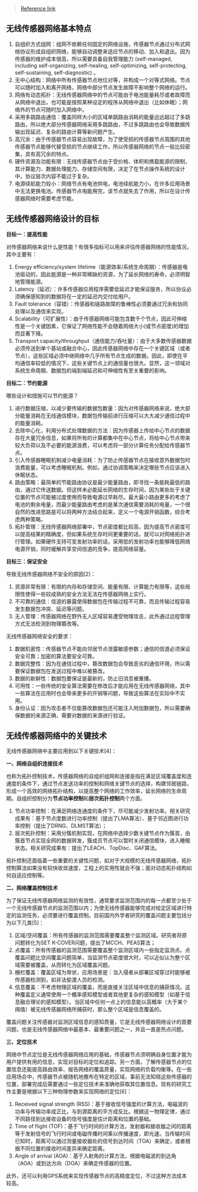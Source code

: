 >[Reference link](https://www.cnblogs.com/hdawen/p/9572022.html)

## 无线传感器网络基本特点

1. 自组织方式组网：组网不依赖任何固定的网络设施，传感器节点通过分布式网络协议形成自组织网络，能够自动调整来适应节点的移动、加入和退出。因为传感器的维护成本很高，所以需要具备自我管理能力 (self-managed, including self-organizing, self-healing, self-optimizing, self-protecting, self-sustaining, self-diagnostic) 。
2. 无中心结构：网络中所有传感器节点地位对等，并构成一个对等式网络。节点可以随时加入和离开网络，网络中部分节点发生故障不影响整个网络的运行。
3. 网络有动态拓扑：无线传感器网络中的节点可能由于电池能量耗尽或者故障而从网络中退出，也可能是按照某种设定的程序从网络中退出（比如休眠）；网络外的节点可随时加入网络中。
4. 采用多跳路由通信：覆盖同样大小的区域单跳路由消耗的能量远远超过了多跳路由，所以绝大部分传感器网络采用多跳路由，不过多跳路由也会导致数据传输出现延迟、复杂的路由计算等新问题产生。
5. 高冗余：由于传感器节点容易出现故障，为了使受损的传感器节点周围的其他传感器节点能够代替受损的节点继续工作，所以传感器网络的节点一般比较密集，具有高冗余的特点。
6. 硬件资源及功能有限：无线传感器节点由于受价格、体积和携载能源的限制，其计算能力、数据处理能力、存储空间有限，决定了在节点操作系统的设计中，协议层次内容不能过于复杂。
7. 电源续航能力较小：网络节点有电池供电，电池续航能力小，在许多应用场景中无法更换电池。传感器节点电能用完，该节点就失去了作用，所以在设计传感器网络时需要考虑节能。

## 无线传感器网络设计的目标

**目标一：提高性能**

对传感器网络来说什么是性能？有很多指标可以用来评估传感器网络的性能情况，其中主要有：

1. Energy efficiency/system lifetime（能源效率/系统生命周期）：传感器是电池驱动的，因此能源是一种非常稀缺的资源，为了延长网络的寿命，必须明智地管理能源。
2. Latency（延迟）：许多传感器应用程序需要低延迟才能保证服务，所以协议必须确保感知到的数据将在一定的延迟内交付给用户。
3. Fault tolerance（容错）：传感器和链路故障的鲁棒性必须要通过冗余和协同处理以及通信来实现。
4. Scalability（可扩展性）：由于传感器网络可能包含数千个节点，因此可伸缩性是一个关键因素，它保证了网络性能不会随着网络大小(或节点密度)的增加而显著下降。
5. Transport capacity/throughput（通信能力/吞吐量）：由于大多数传感器数据必须传送到单个基站或融合中心，因此传感器网络中存在一个关键区域（或者节点），这些区域必须中继网络中几乎所有节点生成的数据。因此，即使在平均通信率较低的情况下，这些关键节点上的通信量也很大。显然，这一领域对系统生命周期、数据包的端到端延迟和可伸缩性有至关重要的影响。

**目标二：节约能源**

哪些设计和措施可以节约能源？

1. 进行数据压缩，以减少要传输的数据包数量：因为对传感器网络来说，绝大部分能量消耗在无线通信模块，数据包传输前进行压缩可以大大减少通信过程中的能量消耗。
2. 去除中心化，利用分布式处理数据的方法：因为传感器上传给中心节点的数据存在大量冗余信息，如果将所有的计算都集中在中心节点，将给中心节点带来较大负荷以及不必要的能源浪费，可以考虑将一部分计算任务分配给传感器节点。
3. 引入传感器睡眠机制减少电量消耗：为了防止传感器节点在接收意外数据包时浪费能量，可以考虑睡眠机制。例如，通过协调策略来决定哪些节点应该进入休眠状态。
4. 路由策略：最简单的节能路由协议是最少能量路由，即寻找一条能耗最低的路由，通过它传送数据。但这样未必能延长网络的生存时间，因为某些处于关键位置的节点可能被过度使用而导致电源过早耗尽。最大最小路由更多的考虑了电池的剩余电量，而最少能量路由考虑的是某次通信需要消耗的电量，一个很自然的改进思路是可以将两种方法结合起来，定义一个电源开销函数，综合考虑两种策略。
5. 拓扑管理：无线传感器网络部署中，节点密度都比较高，因为提高节点密度可以提高结果的精确度，但如果系统生存时间更重要的话，就可以对网络拓扑进行管理。如果硬件支持可变发射功率的话，采用低的发射功率也能够降低网络电源开销，同时缓解共享空间信道的竞争，提高网络容量。

**目标三：保证安全**

导致无线传感器网络不安全的原因[2]：

1. 资源非常有限：有限的内存和存储空间、能量有限、计算能力有限等，这些局限性使得一些较成熟的安全方法无法在传感器网络上实行。
2. 不可靠的通信：信道的暴露使得数据包在传输过程不可靠，而且传输过程容易发生数据包冲突、延迟等问题。
3. 无人管理：传感器网络在野外无人区域容易遭受物理攻击，此外通过远程管理方式无法检测到物理篡改等。

无线传感器网络安全的要求：

1. 数据机密性：传感器节点不能向邻居节点泄露敏感参数；通信的信道必须保证安全可靠；加密的算法要安全可靠。
2. 数据完整性：因为在通信过程中，篡改数据包会导致恶劣的通信环境，所以需要保证数据包在发送过程中难以被篡改。
3. 数据的新鲜性：数据包要保证是最新的，防止旧消息被重播。
4. 可用性：一些传统的安全算法需要在修改后才能应用在无线传感器网络，其中一些算法在应用时也会带来更多的开销等问题，导致这些算法在实际中不实用。
5. 身份认证：因为攻击者不仅能篡改数据包还可能注入附加数据包，所以需要确保数据的来源正确，需要对数据的来源进行验证。

## 无线传感器网络中的关键技术

无线传感器网络中主要应用到以下关键技术[4]：

**一、网络自组织连接技术**

也称为拓扑控制技术，传感器网络的自组织组网和连接是指在满足区域覆盖度和连通度的条件下，通过节点发送功率的控制和网络关键节点的选择，构建邻居链路，形成一个高效的网络拓扑结构，以提高整个网络的工作效率，延长网络的生命周期。自组织控制分为**节点功率控制**和**层次拓扑控制**两个方面。

1. 节点功率控制：在满足网络连通度的条件下，尽可能减少发射功率。相关研究成果有：基于节点度数进行功率控制（提出了LMA算法）、基于邻近图进行功率控制（提出了DRNG、DLMST算法）；
2. 层次拓扑控制：采用分簇机制实现，在网络中选择少数关键节点作为簇首，由簇首节点实现全网的数据转发，簇成员节点可以暂时关闭通信模块，进入睡眠状态。相关研究成果有：提出了LEACH、TopDisc、GAF算法。

拓扑控制还面临着一些重要的关键性问题，如对于大规模的无线传感器网络，拓扑控制算法如果没有较快收敛速度，工程上的实用性就会不强；面对动态拓扑结构如何自适应控制等。

**二、网络覆盖控制技术**

为了保证无线传感器网络监测的有效性，通常要求监测范围内的每一点都至少处于一个无线传感器节点的监测范围以内；为使无线传感器能够完成对给定区域进行特定的监测任务，必须要进行覆盖控制。目前国内外学者研究的覆盖问题主要包括分为以下几类[5]：

1. 区域/空间覆盖：所有传感器的监测范围需要覆盖整个监测区域。研究者将原问题转化为SET K-COVER问题，提出了MCCH、PEAS算法；
2. 点覆盖：所有传感器的监测范围需要覆盖整个监测区域内一些指定监测点。点覆盖问题比空间覆盖问题简单，当监测节点密度很大时，可以近似认为整个区域需要被覆盖，从而转化为区域覆盖问题。
3. 栅栏覆盖：覆盖区域为带状，应用场景是：当入侵者从部署区域穿过时能够被传感器检测到，如非法偷渡人员的检测。
4. 信息覆盖：不考虑物理区域的覆盖，而是直接关注区域中信息的捕获情况。这种覆盖定义通常使用一个概率感知模型或者其他更复杂的感知模型（如基于信息融合理论的感知模型）。当区域中任何一点上的信息能以高概率（大于某个阈值）被无线传感器网络所捕获时，那么整个区域是信息覆盖的。

覆盖问题关注传感器对监测区域信息的感知质量，它是无线传感器网络设计的首要问题，也是无线传感器网络中最基本、最重要问题之一，并且一直是热点问题。

**三、定位技术**

网络中节点定位是无线传感器网络应用的基础，传感器节点须明确自身位置才能为用户提供有用的信息，实现对目标的定位和追踪。另一方面，了解传感器节点的位置信息还能提高路由效率、报告网络的覆盖质量，实现网络的负载均衡等。在一些应用场合中，传感器节点被随机地撒布在特定的区域，事前无法知晓这些传感器的位置，部署完成后需要通过一些定位技术来准确地获取其位置信息。现有的研究工作主要是根据以下三种物理参数来实现网络的定位[6]：

1. Received signal strength     (RSS)：基于接收信号强度的计算方法，电磁波的功率与传输功率成正比，与到源距离的平方成反比。根据这一物理定律，通过不同路径到达接收设备的信号强度是估计距离和位置的基础。
2. Time of flight (TOF)：基于飞行时间的计算方法，发射器和接收器之间的距离等于发射信号的飞行时间或电磁传播时间乘以传播速度，即光速。当传输时间已知时，距离可以通过测量接收器处的信号到达时间（TOA）来确定，或者根据不同位置的接收时间差异来确定距离。
3. Angle of arrival (AOA)：基于入射角的计算方法，根据电磁波的到达角（AOA）或到达方向（DOA）来确定传感器的位置。

此外，还可以利用GPS系统来实现传感器节点的高精度定位，不过这种方法成本较高。
